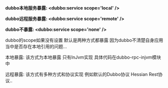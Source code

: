 **dubbo本地服务暴露:  <dubbo:service scope='local' />**

**dubbo远程服务暴露: <dubbo:service scope='remote' />**

**dubbo不暴露: <dubbo:service scope='none' />**

dubbo的scope如果没有设置 默认是两种方式都暴露 因为dubbo不清楚自身应用当中是否存在本地引用的问题...

本地暴露: 该方式为本地暴露 只有InJvm实现 具体代码在dubbo-rpc-injvm模块中

远程暴露: 该方式有多种方式和协议实现 例如默认的Dubbo协议 Hessian Rest协议..


